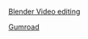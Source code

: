 [Blender Video editing](https://www.youtube.com/watch?v=yh7YPabqeDk&ab_channel=RyanKingArt)

[Gumroad](https://gumroad.com/)
